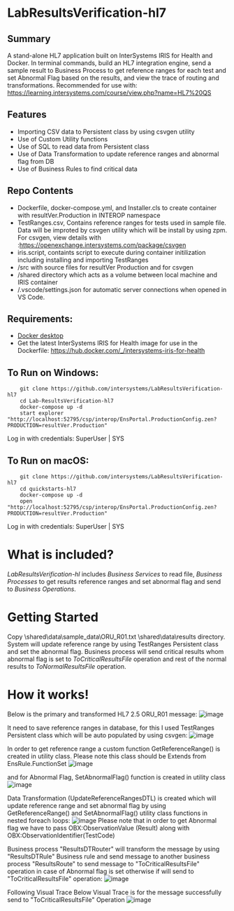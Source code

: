# LabResultsVerification-hl7  

## Summary
A stand-alone HL7 application built on InterSystems IRIS for Health and Docker. 
In terminal commands, build an HL7 integration engine, send a sample result to Business Process to get reference ranges for each test and set Abnormal Flag based on the results, and view the trace of routing and transformations.
Recommended for use with: https://learning.intersystems.com/course/view.php?name=HL7%20QS  

## Features
* Importing CSV data to Persistent class by using csvgen utility
* Use of Custom Utility functions
* Use of SQL to read data from Persistent class
* Use of Data Transformation to update reference ranges and abnormal flag from DB
* Use of Business Rules to find critical data


## Repo Contents   
* Dockerfile, docker-compose.yml, and Installer.cls to create container with 
  resultVer.Production in INTEROP namespace  
* TestRanges.csv, Contains reference ranges for tests used in sample file. Data will
  be improted by csvgen utility which will be install by using zpm.
  For csvgen, view details with :https://openexchange.intersystems.com/package/csvgen
* iris.script, containts script to execute during container initilization including 
  installing and importing TestRanges
* /src with source files for resultVer Production and for csvgen  
* /shared directory which acts as a volume between local machine and IRIS container 
* /.vscode/settings.json for automatic server connections when opened in VS Code. 

## Requirements:  
* [Docker desktop]( https://www.docker.com/products/docker-desktop)
* Get the latest InterSystems IRIS for Health image for use in the Dockerfile: https://hub.docker.com/_/intersystems-iris-for-health  

## To Run on Windows:  
```
	git clone https://github.com/intersystems/LabResultsVerification-hl7  
	cd Lab-ResultsVerification-hl7  
	docker-compose up -d  
	start explorer "http://localhost:52795/csp/interop/EnsPortal.ProductionConfig.zen?PRODUCTION=resultVer.Production"
```
Log in with credentials: SuperUser | SYS

## To Run on macOS:  

```
	git clone https://github.com/intersystems/LabResultsVerification-hl7 
	cd quickstarts-hl7  
	docker-compose up -d  
	open "http://localhost:52795/csp/interop/EnsPortal.ProductionConfig.zen?PRODUCTION=resultVer.Production"
```
Log in with credentials: SuperUser | SYS

# What is included?
*LabResultsVerification-hl* includes *Business Services* to read file, *Business Processes* to get results reference ranges and set abnormal flag and send to *Business Operations*. 

# Getting Started

Copy \shared\data\sample_data\ORU_R01.txt \shared\data\results directory.
System will update reference range by using TestRanges Persistent class and set the abnormal flag.
Business process will send critical results whom abnormal flag is set to *ToCriticalResultsFile* operation and rest of the normal results to *ToNormalResultsFile* operation.

# How it works!
Below is the primary and transformed HL7 2.5 ORU_R01 message:
![image](https://user-images.githubusercontent.com/18219467/137583773-0c5d80a9-1d9f-4fad-b3ee-1c9395e7c62b.png)

It need to save reference ranges in database, for this I used TestRanges Persistent class which will be auto populated by using csvgen:
![image](https://user-images.githubusercontent.com/18219467/137583829-6d9d6d54-604a-47fb-9fdc-cfb80c67c1e3.png)

In order to get reference range a custom function GetReferenceRange() is created in utility class. Please note this class should be Extends from EnsRule.FunctionSet 
![image](https://user-images.githubusercontent.com/18219467/137583884-6da17224-d947-496a-b979-9d574cd30e53.png)

and for Abnormal Flag, SetAbnormalFlag() function is created in utility class
![image](https://user-images.githubusercontent.com/18219467/137583921-a1eeede2-57ca-413c-a60d-9b4d4662c5e6.png)

Data Transformation (UpdateReferenceRangesDTL) is created which will update reference range and set abnormal flag by using GetReferenceRange() and SetAbnormalFlag() utility class functions in nested foreach loops:
![image](https://user-images.githubusercontent.com/18219467/137583970-5a8bb7cf-c0f4-44cc-93b4-00a58aad7a54.png)
Please note that in order to get Abnormal flag we have to pass OBX:ObservationValue (Result) along with OBX:ObservationIdentifier(TestCode)

Business process "ResultsDTRouter" will transform the message by using "ResultsDTRule" Business rule and send message to another business process "ResultsRoute" to send message to "ToCriticalResultsFile" operation in case of Abnormal flag is set otherwise if will send to "ToCriticalResultsFile" operation:
![image](https://user-images.githubusercontent.com/18219467/137584107-7209d287-3f48-4494-99fa-9e7e58b9b0a1.png)

Following Visual Trace Below Visual Trace is for the message successfully send to "ToCriticalResultsFile" Operation
![image](https://user-images.githubusercontent.com/18219467/137584121-6fd80715-c41a-40ed-8593-31ead517fecf.png)



